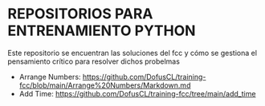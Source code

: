 # REPOSITORIOS PARA ENTRENAMIENTO PYTHON

Este repositorio se encuentran las soluciones del fcc y cómo se gestiona el pensamiento crítico para resolver dichos probelmas

- Arrange Numbers: https://github.com/DofusCL/training-fcc/blob/main/Arrange%20Numbers/Markdown.md
- Add Time: https://github.com/DofusCL/training-fcc/tree/main/add_time
